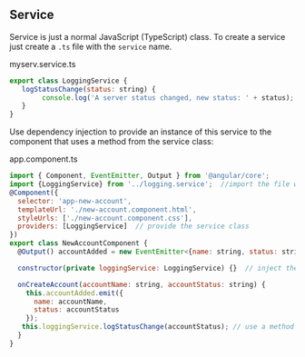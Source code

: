 ## Service
Service is just a normal JavaScript (TypeScript) class. To create a service just create a `.ts` file with the `service` name.

myserv.service.ts
```javascript
export class LoggingService {
   logStatusChange(status: string) {
        console.log('A server status changed, new status: ' + status);
   }
}
```
Use dependency injection to provide an instance of this service to the component that uses a method from the service class:

app.component.ts
```javascript
import { Component, EventEmitter, Output } from '@angular/core';
import {LoggingService} from '../logging.service';  //import the file with the service
@Component({
  selector: 'app-new-account',
  templateUrl: './new-account.component.html',
  styleUrls: ['./new-account.component.css'],
  providers: [LoggingService]  // provide the service class
})
export class NewAccountComponent {
  @Output() accountAdded = new EventEmitter<{name: string, status: string}>();

  constructor(private loggingService: LoggingService) {}  // inject the service

  onCreateAccount(accountName: string, accountStatus: string) {
    this.accountAdded.emit({
      name: accountName,
      status: accountStatus
    });   
   this.loggingService.logStatusChange(accountStatus); // use a method from the service
  }
}
```
